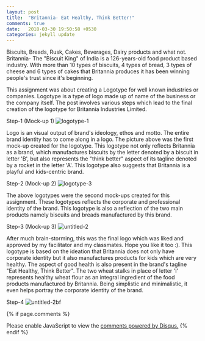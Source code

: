 ```yaml
---
layout: post
title:  "Britannia- Eat Healthy, Think Better!"
comments: true
date:   2018-03-30 19:50:58 +0530
categories: jekyll update
---
```


Biscuits, Breads, Rusk, Cakes, Beverages, Dairy products and what not. Britannia- The "Biscuit King" of India is a 126-years-old food product based industry. With more than 10 types of biscuits, 4 types of bread, 3 types of cheese and 6 types of cakes that Britannia produces it has been winning people's trust since it's beginning.

This assignment was about creating a Logotype for well known industries or companies. Logotype is a type of logo made up of name of the business or the company itself. The post involves various steps which lead to the final creation of the logotype for Britannia Industries Limited.


Step-1 (Mock-up 1)
![logotype-1](https://user-images.githubusercontent.com/36818885/38128707-5882f98a-3419-11e8-9a17-a9d0f940742b.jpg)

Logo is an visual output of brand's ideology, ethos and motto. The entire brand identity has to come along in a logo. The picture above was the first mock-up created for the logotype. This logotype not only reflects Britannia as a brand, which manufactures biscuits by the letter denoted by a biscuit in letter 'B', but also represents the "think better" aspect of its tagline denoted by a rocket in the letter 'A'. This logotype also suggests that Britannia is a playful and kids-centric brand.

Step-2 (Mock-up 2)
![logotype-3](https://user-images.githubusercontent.com/36818885/38130110-5b957426-341f-11e8-9760-b75e3d9e9dc6.jpg)

The above logotypes were the second mock-ups created for this assignment. These logotypes reflects the corporate and professional identity of the brand. This logotype is also a reflection of the two main products namely biscuits and breads manufactured by this brand.

Step-3 (Mock-up 3)
![untitled-2](https://user-images.githubusercontent.com/36818885/38130472-de0689a8-3420-11e8-9758-262c52bc896b.jpg)

After much brain-storming, this was the final logo which was liked and approved by my facilitator and my classmates. Hope you like it too :). This logotype is based on the ideation that Britannia does not only have corporate identity but it also manufactures products for kids which are very healthy. The aspect of good health is also present in the brand's tagline "Eat Healthy, Think Better". The two wheat stalks in place of letter 'I' represents healthy wheat flour as an integral ingredient of the food products manufactured by Britannia. Being simplistic and minimalistic, it even helps portray the corporate identity of the brand.

Step-4
![untitled-2bf](https://user-images.githubusercontent.com/36818885/38131333-5029d0dc-3424-11e8-93a2-75c40aa5ab8f.jpg)


{% if page.comments %}
<div id="disqus_thread"></div>
<script>

/**
*  RECOMMENDED CONFIGURATION VARIABLES: EDIT AND UNCOMMENT THE SECTION BELOW TO INSERT DYNAMIC VALUES FROM YOUR PLATFORM OR CMS.
*  LEARN WHY DEFINING THESE VARIABLES IS IMPORTANT: https://disqus.com/admin/universalcode/#configuration-variables*/
/*
var disqus_config = function () {
this.page.url = PAGE_URL;  // Replace PAGE_URL with your page's canonical URL variable
this.page.identifier = PAGE_IDENTIFIER; // Replace PAGE_IDENTIFIER with your page's unique identifier variable
};
*/
(function() { // DON'T EDIT BELOW THIS LINE
var d = document, s = d.createElement('script');
s.src = 'https://hinal150198-github-io.disqus.com/embed.js';
s.setAttribute('data-timestamp', +new Date());
(d.head || d.body).appendChild(s);
})();
</script>
<noscript>Please enable JavaScript to view the <a href="https://disqus.com/?ref_noscript">comments powered by Disqus.</a></noscript>
{% endif %}
